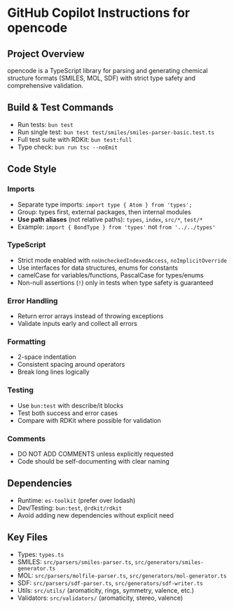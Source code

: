 # GitHub Copilot Instructions for opencode

## Project Overview
opencode is a TypeScript library for parsing and generating chemical structure formats (SMILES, MOL, SDF) with strict type safety and comprehensive validation.

## Build & Test Commands
- Run tests: `bun test`
- Run single test: `bun test test/smiles/smiles-parser-basic.test.ts`
- Full test suite with RDKit: `bun test:full`
- Type check: `bun run tsc --noEmit`

## Code Style

### Imports
- Separate type imports: `import type { Atom } from 'types';`
- Group: types first, external packages, then internal modules
- **Use path aliases** (not relative paths): `types`, `index`, `src/*`, `test/*`
- Example: `import { BondType } from 'types'` not `from '../../types'`

### TypeScript
- Strict mode enabled with `noUncheckedIndexedAccess`, `noImplicitOverride`
- Use interfaces for data structures, enums for constants
- camelCase for variables/functions, PascalCase for types/enums
- Non-null assertions (`!`) only in tests when type safety is guaranteed

### Error Handling
- Return error arrays instead of throwing exceptions
- Validate inputs early and collect all errors

### Formatting
- 2-space indentation
- Consistent spacing around operators
- Break long lines logically

### Testing
- Use `bun:test` with describe/it blocks
- Test both success and error cases
- Compare with RDKit where possible for validation

### Comments
- DO NOT ADD COMMENTS unless explicitly requested
- Code should be self-documenting with clear naming

## Dependencies
- Runtime: `es-toolkit` (prefer over lodash)
- Dev/Testing: `bun:test`, `@rdkit/rdkit`
- Avoid adding new dependencies without explicit need

## Key Files
- Types: `types.ts`
- SMILES: `src/parsers/smiles-parser.ts`, `src/generators/smiles-generator.ts`
- MOL: `src/parsers/molfile-parser.ts`, `src/generators/mol-generator.ts`
- SDF: `src/parsers/sdf-parser.ts`, `src/generators/sdf-writer.ts`
- Utils: `src/utils/` (aromaticity, rings, symmetry, valence, etc.)
- Validators: `src/validators/` (aromaticity, stereo, valence)
